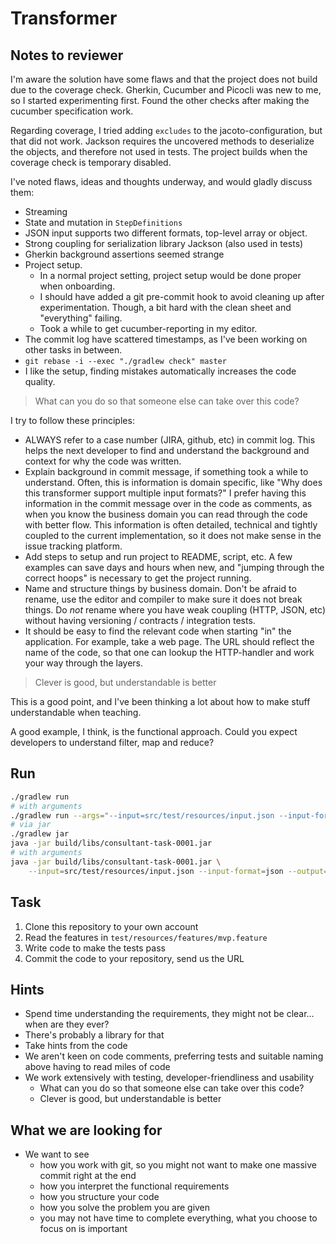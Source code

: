 # Transformer

## Notes to reviewer
I'm aware the solution have some flaws and that the project does not build
due to the coverage check. Gherkin, Cucumber and Picocli was new to me,
so I started experimenting first. Found the other checks after making
the cucumber specification work.

Regarding coverage, I tried adding `excludes` to the jacoto-configuration, 
but that did not work. Jackson requires the uncovered methods to deserialize 
the objects, and therefore not used in tests. The project builds when the
coverage check is temporary disabled.

I've noted flaws, ideas and thoughts underway, and would gladly discuss them:

- Streaming
- State and mutation in `StepDefinitions`
- JSON input supports two different formats, top-level array or object.
- Strong coupling for serialization library Jackson (also used in tests)
- Gherkin background assertions seemed strange
- Project setup.
  - In a normal project setting, project setup would be done proper when onboarding. 
  - I should have added a git pre-commit hook to avoid cleaning up after experimentation. 
    Though, a bit hard with the clean sheet and "everything" failing.
  - Took a while to get cucumber-reporting in my editor.
- The commit log have scattered timestamps, as I've been working on other
  tasks in between.
- `git rebase -i --exec "./gradlew check" master`
- I like the setup, finding mistakes automatically increases the code quality.

> What can you do so that someone else can take over this code?

I try to follow these principles:

- ALWAYS refer to a case number (JIRA, github, etc) in commit log. This helps the
  next developer to find and understand the background and context for why the 
  code was written.
- Explain background in commit message, if something took a while to understand.
  Often, this is information is domain specific, like "Why does this transformer
  support multiple input formats?" I prefer having this information in the commit
  message over in the code as comments, as when you know the business domain you
  can read through the code with better flow. This information is often detailed,
  technical and tightly coupled to the current implementation, so it does not make 
  sense in the issue tracking platform.
- Add steps to setup and run project to README, script, etc. A few examples can
  save days and hours when new, and "jumping through the correct hoops" is
  necessary to get the project running.
- Name and structure things by business domain. Don't be afraid to rename, use the
  editor and compiler to make sure it does not break things. Do _not_ rename where
  you have weak coupling (HTTP, JSON, etc) without having versioning / contracts / 
  integration tests.
- It should be easy to find the relevant code when starting "in" the application.
  For example, take a web page. The URL should reflect the name of the code, so
  that one can lookup the HTTP-handler and work your way through the layers.

> Clever is good, but understandable is better

This is a good point, and I've been thinking a lot about how to make stuff
understandable when teaching.

A good example, I think, is the functional approach. Could you expect developers
to understand filter, map and reduce?

## Run
```bash
./gradlew run
# with arguments
./gradlew run --args="--input=src/test/resources/input.json --input-format=json --output=out.json --output-format=json"
# via jar
./gradlew jar
java -jar build/libs/consultant-task-0001.jar
# with arguments
java -jar build/libs/consultant-task-0001.jar \
    --input=src/test/resources/input.json --input-format=json --output=out.json
```

## Task

  1. Clone this repository to your own account
  1. Read the features in ```test/resources/features/mvp.feature```
  1. Write code to make the tests pass
  1. Commit the code to your repository, send us the URL
  
## Hints
  - Spend time understanding the requirements, they might not be clear…when are they ever?
  - There's probably a library for that
  - Take hints from the code
  - We aren't keen on code comments, preferring tests and suitable naming above having to read miles of code
  - We work extensively with testing, developer-friendliness and usability
    - What can you do so that someone else can take over this code?
    - Clever is good, but understandable is better
    
## What we are looking for
  - We want to see 
    - how you work with git, so you might not want to make one massive commit right at the end
    - how you interpret the functional requirements
    - how you structure your code
    - how you solve the problem you are given
    - you may not have time to complete everything, what you choose to focus on is important
